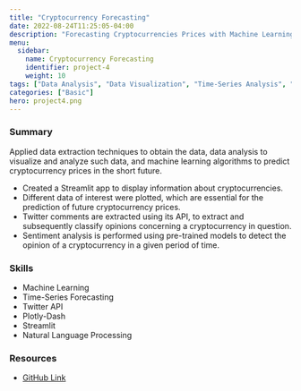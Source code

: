 ```yaml
---
title: "Cryptocurrency Forecasting"
date: 2022-08-24T11:25:05-04:00
description: "Forecasting Cryptocurrencies Prices with Machine Learning."
menu:
  sidebar:
    name: Cryptocurrency Forecasting
    identifier: project-4
    weight: 10
tags: ["Data Analysis", "Data Visualization", "Time-Series Analysis", "Machine Learning", "NLP", "API"]
categories: ["Basic"]
hero: project4.png
---
```

### Summary


Applied data extraction techniques to obtain the data, data analysis to visualize and analyze such data, and machine learning algorithms to predict cryptocurrency prices in the short future.

* Created a Streamlit app to display information about cryptocurrencies.
* Different data of interest were plotted, which are essential for the prediction of future cryptocurrency prices.
* Twitter comments are extracted using its API, to extract and subsequently classify opinions concerning a cryptocurrency in question.
* Sentiment analysis is performed using pre-trained models to detect the opinion of a cryptocurrency in a given period of time.

### **Skills**

- Machine Learning
- Time-Series Forecasting
- Twitter API
- Plotly-Dash
- Streamlit
- Natural Language Processing

### Resources

- [GitHub Link](https://github.com/lorainemg/crypto-forecasting)
